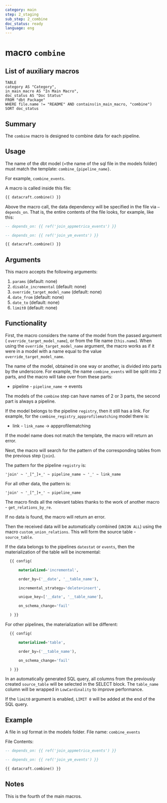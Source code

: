 ```yaml
---
category: main
step: 2_staging
sub_step: 2_combine
doc_status: ready
language: eng
---
```

# macro `combine`

## List of auxiliary macros

```dataview
TABLE 
category AS "Category", 
in_main_macro AS "In Main Macro",
doc_status AS "Doc Status"
FROM "dbt Package"
WHERE file.name != "README" AND contains(in_main_macro, "combine")
SORT doc_status
```


## Summary

The `combine` macro is designed to combine data for each pipeline.
## Usage

The name of the dbt model (=the name of the sql file in the models folder) must match the template:
`combine_{pipeline_name}`.

For example, `combine_events`.

A macro is called inside this file:

```sql
{{ datacraft.combine() }}
```
Above the macro call, the data dependency will be specified in the file via `—depends_on`. That is, the entire contents of the file looks, for example, like this:
```sql
-- depends_on: {{ ref('join_appmetrica_events') }}

-- depends_on: {{ ref('join_ym_events') }}

{{ datacraft.combine() }}
```
## Arguments

This macro accepts the following arguments:
1. `params` (default: none)
2. `disable_incremental` (default: none)
3. `override_target_model_name` (default: none)
4. `date_from` (default: none)
5. `date_to` (default: none)
6. `limit0` (default: none)
## Functionality

First, the macro considers the name of the model from the passed argument (
`override_target_model_name`), or from the file name (`this.name`). When using the `override_target_model_name` argument, the macro works as if it were in a model with a name equal to the value `override_target_model_name`.

The name of the model, obtained in one way or another, is divided into parts by the underscore. For example, the name `combine_events` will be split into 2 parts, and the macro will take over from these parts:
- pipeline - `pipeline_name` → events

The models of the `combine` step can have names of 2 or 3 parts, the second part is always a pipeline.

If the model belongs to the pipeline `registry`, then it still has a link. For example, for the `combine_registry_appprofilematching` model there is:
- link - `link_name` → appprofilematching

If the model name does not match the template, the macro will return an error.

Next, the macro will search for the pattern of the corresponding tables from the previous step (`join`).
 
 The pattern for the pipeline `registry` is:

`'join' ~ '_[^_]+_' ~ pipeline_name ~ '_' ~ link_name`

For all other data, the pattern is:

`'join' ~ '_[^_]+_' ~ pipeline_name`

The macro finds all the relevant tables thanks to the work of another macro - `get_relations_by_re`.

If no data is found, the macro will return an error.

Then the received data will be automatically combined (`UNION ALL`) using the macro `custom_union_relations`. This will form the source table - `source_table`.

If the data belongs to the pipelines `datestat` or `events`, then the materialization of the table will be incremental:

```sql
  {{ config(

      materialized='incremental',

      order_by=('__date', '__table_name'),

      incremental_strategy='delete+insert',

      unique_key=['__date', '__table_name'],

      on_schema_change='fail'

  ) }}
```

For other pipelines, the materialization will be different:

```sql
  {{ config(

      materialized='table',

      order_by=('__table_name'),

      on_schema_change='fail'

  ) }}
```
In an automatically generated SQL query, all columns from the previously created `source_table` will be selected in the SELECT block. The `table_name` column will be wrapped in `LowCardinality` to improve performance.

If the `limit0` argument is enabled, `LIMIT 0` will be added at the end of the SQL query.
## Example

A file in sql format in the models folder. File name: 
`combine_events`

File Contents:
```sql
-- depends_on: {{ ref('join_appmetrica_events') }}

-- depends_on: {{ ref('join_ym_events') }}

{{ datacraft.combine() }}
```
## Notes

This is the fourth of the main macros.
